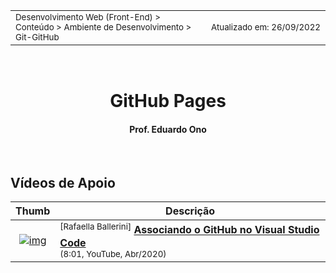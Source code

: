 <table>
<tr>
<td align="left" width="8000">
    <small>Desenvolvimento Web (Front-End) > Conteúdo > Ambiente de Desenvolvimento > Git-GitHub</small>
</td>
<td align="right">
    <small>Atualizado&nbsp;em:&nbsp;26/09/2022</small>
</td>
</tr>
</table>

<br>

<h1 align="center">
GitHub Pages
</h1>
<h4 align="center">
Prof. Eduardo Ono
</h4>

<br>

## Vídeos de Apoio

| Thumb | Descrição |
| :-: | --- |
| [![img](https://img.youtube.com/vi/peGUkhXD3Vw/default.jpg)](https://www.youtube.com/watch?v=peGUkhXD3Vw) | <sup>[Rafaella Ballerini]</sup> [__Associando o GitHub no Visual Studio Code__](https://www.youtube.com/watch?v=peGUkhXD3Vw) <br><sub>(8:01, YouTube, Abr/2020)</sub>

<br>
